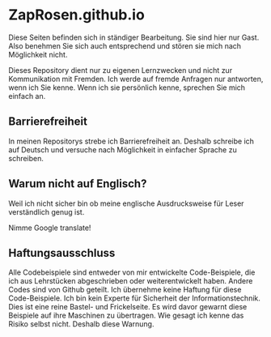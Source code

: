 # ZapRosen.github.io
Diese Seiten befinden sich in ständiger Bearbeitung. Sie sind hier nur Gast. Also benehmen Sie sich auch entsprechend und stören sie mich nach Möglichkeit nicht.

Dieses Repository dient nur zu eigenen Lernzwecken und nicht zur Kommunikation mit Fremden. Ich werde auf fremde Anfragen nur antworten, wenn ich Sie kenne.  Wenn ich sie persönlich kenne, sprechen Sie mich einfach an. 
## Barrierefreiheit

In meinen Repositorys strebe ich Barrierefreiheit an. Deshalb schreibe ich auf Deutsch und versuche nach Möglichkeit in einfacher Sprache zu schreiben.

## Warum nicht auf Englisch?

Weil ich nicht sicher bin ob meine englische Ausdrucksweise für Leser verständlich genug ist.

Nimme Google translate!

## Haftungsausschluss

Alle Codebeispiele sind entweder von mir entwickelte Code-Beispiele, die ich aus Lehrstücken abgeschrieben oder weiterentwickelt haben. Andere Codes sind von Github 
geteilt. Ich übernehme keine Haftung für diese Code-Beispiele. Ich bin kein Experte für Sicherheit der Informationstechnik. Dies ist eine reine Bastel- und Frickelseite. Es wird davor gewarnt diese Beispiele auf ihre Maschinen zu übertragen. Wie gesagt ich kenne das Risiko selbst nicht. Deshalb diese Warnung.
